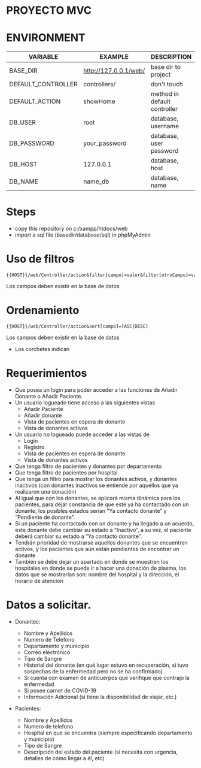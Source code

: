 # PROYECTO MVC

# ENVIRONMENT
 VARIABLE | EXAMPLE | DESCRIPTION 
----------|---------|------------  
BASE_DIR  | http://127.0.0.1/web/ | base dir to project
DEFAULT_CONTROLLER | controllers/ | don't touch
DEFAULT_ACTION | showHome | method in default controller
DB_USER | root | database, username 
DB_PASSWORD | your_password | database, user password
DB_HOST | 127.0.0.1 | database, host
DB_NAME | name_db | database, name

# Steps
* copy this repository on c:/xampp/htdocs/web
* import a sql file (basedir/database/sql) in phpMyAdmin

# Uso de filtros

```http
{{HOST}}/web/Controller/action&filter[campo]=valor&filter[otroCampo]=valor
```
Los campos deben existir en la base de datos

# Ordenamiento

```http
{{HOST}}/web/Controller/action&sort[campo]=[ASC|DESC]
```

Los campos deben existir en la base de datos
- Los corchetes indican

# Requerimientos

- Que posea un login para poder acceder a las funciones de Añadir Donante o Añadir Paciente.
- Un usuario logueado tiene acceso a las siguientes vistas
   - Añadir Paciente
   - Añadir donante
   - Vista de pacientes en espera de donante
   - Vista de donantes activos
- Un usuario no logueado puede acceder a las vistas de
   - Login
   - Registro
   - Vista de pacientes en espera de donante
   - Vista de donantes activos
- Que tenga filtro de pacientes y donantes por departamento
- Que tenga filtro de pacientes por hospital
- Que tenga un filtro para mostrar los donantes activos, y donantes inactivos (con donantes inactivos se entiende por aquellos que ya realizaron una donación)
- Al igual que con los donantes, se aplicará misma dinámica para los pacientes, para dejar constancia de que este ya ha contactado con un donante, los posibles estados serían “Ya contacto donante” y “Pendiente de donante”.
- Si un paciente ha contactado con un donante y ha llegado a un acuerdo, este donante debe cambiar su estado a “Inactivo”, a su vez, el paciente deberá cambiar su estado a “Ya contacto donante”.
- Tendrán prioridad de mostrarse aquellos donantes que se encuentren activos, y los pacientes que aún están pendientes de encontrar un donante
- También se debe dejar un apartado en donde se muestren los hospitales en donde se puede ir a hacer una donación de plasma, los datos que se mostrarían son: nombre del hospital y la dirección, el horario de atención

# Datos a solicitar.
- Donantes:
   - Nombre y Apellidos
   - Numero de Telefono
   - Departamento y municipio
   - Correo electrónico
   - Tipo de Sangre
   - Historial del donante (en qué lugar estuvo en recuperación, si tuvo sospechas de la enfermedad pero no se ha confirmado)
   - Si cuenta con examen de anticuerpos que verifique que contrajo la enfermedad
   - Si posee carnet de COVID-19
   - Información Adicional (si tiene la disponibilidad de viajar, etc.)

- Pacientes:
   - Nombre y Apellidos
   - Numero de telefono
   - Hospital en que se encuentra (siempre especificando departamento y municipio)
   - Tipo de Sangre
   - Descripción del estado del paciente (si necesita con urgencia, detalles de cómo llegar a él, etc)
